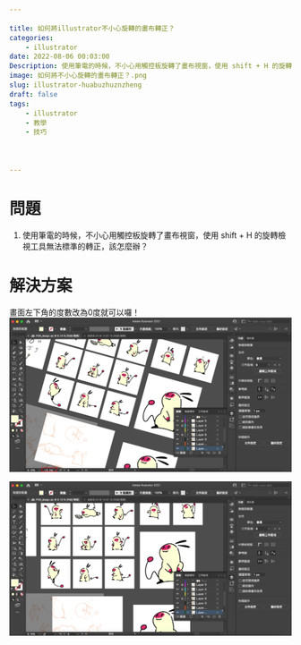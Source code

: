```yaml
---

title: 如何將illustrator不小心旋轉的畫布轉正？
categories:
    - illustrator
date: 2022-08-06 00:03:00
Description: 使用筆電的時候，不小心用觸控板旋轉了畫布視窗，使用 shift + H 的旋轉檢視工具無法標準的轉正，該怎麼辦？
image: 如何將不小心旋轉的畫布轉正？.png
slug: illustrator-huabuzhuznzheng
draft: false
tags:
    - illustrator
    - 教學
    - 技巧



---
```




# 問題
1. 使用筆電的時候，不小心用觸控板旋轉了畫布視窗，使用 shift + H 的旋轉檢視工具無法標準的轉正，該怎麼辦？

# 解決方案
畫面左下角的度數改為0度就可以囉！
![image](0942B44D-D5F5-4165-97CF-AA21817FFC83.png)

![image](D177EC9A-FC18-4CC2-A14D-F3D09CDA987F.png)